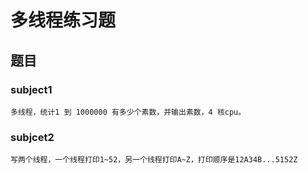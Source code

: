 # 多线程练习题
## 题目
### subject1
    多线程，统计1 到 1000000 有多少个素数，并输出素数，4 核cpu。
### subjcet2
    写两个线程，一个线程打印1~52，另一个线程打印A~Z，打印顺序是12A34B...5152Z
